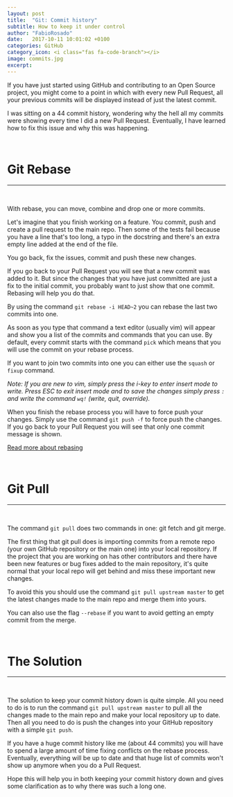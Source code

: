 ```yaml
---
layout: post
title:  "Git: Commit history"
subtitle: How to keep it under control
author: "FabioRosado"
date:   2017-10-11 10:01:02 +0100
categories: GitHub
category_icon: <i class="fas fa-code-branch"></i>
image: commits.jpg
excerpt: 
---
```


If you have just started using GitHub and contributing to an Open Source project, you might come to a point in which with every new Pull Request, all your previous commits will be displayed instead of just the latest commit.

I was sitting on a 44 commit history, wondering why the hell all my commits were showing every time I did a new Pull Request. Eventually, I have learned how to fix this issue and why this was happening.

&nbsp;
# Git Rebase
-----
&nbsp;

With rebase, you can move, combine and drop one or more commits.

Let's imagine that you finish working on a feature. You commit, push and create a pull request to the main repo. Then some of the tests fail because you have a line that's too long, a typo in the docstring and there's an extra empty line added at the end of the file. 

You go back, fix the issues, commit and push these new changes.

If you go back to your Pull Request you will see that a new commit was added to it. But since the changes that you have just committed are just a fix to the initial commit, you probably want to just show that one commit. Rebasing will help you do that.

By using the command `git rebase -i HEAD~2` you can rebase the last two commits into one. 

As soon as you type that command a text editor (usually vim) will appear and show you a list of the commits and commands that you can use. By default, every commit starts with the command `pick` which means that you will use the commit on your rebase process. 

If you want to join two commits into one you can either use the `squash` or `fixup` command. 

_Note: If you are new to vim, simply press the i-key to enter insert mode to write. Press ESC to exit insert mode and to save the changes simply press `:` and write the command `wq!` (write, quit, override)._

When you finish the rebase process you will have to force push your changes. Simply use the command `git push -f` to force push the changes. If you go back to your Pull Request you will see that only one commit message is shown.

[Read more about rebasing](https://www.atlassian.com/git/tutorials/rewriting-history/git-rebase)


&nbsp;
# Git Pull
-----
&nbsp;

The command `git pull` does two commands in one: git fetch and git merge.

The first thing that git pull does is importing commits from a remote repo (your own GitHub repository or the main one) into your local repository. If the project that you are working on has other contributors and there have been new features or bug fixes added to the main repository, it's quite normal that your local repo will get behind and miss these important new changes.

To avoid this you should use the command `git pull upstream master` to get the latest changes made to the main repo and merge them into yours. 

You can also use the flag `--rebase` if you want to avoid getting an empty commit from the merge.

&nbsp;
# The Solution
-----
&nbsp;

The solution to keep your commit history down is quite simple. All you need to do is to run the command `git pull upstream master` to pull all the changes made to the main repo and make your local repository up to date. Then all you need to do is push the changes into your GitHub repository with a simple `git push`.

If you have a huge commit history like me (about 44 commits) you will have to spend a large amount of time fixing conflicts on the rebase process. Eventually, everything will be up to date and that huge list of commits won't show up anymore when you do a Pull Request.

Hope this will help you in both keeping your commit history down and gives some clarification as to why there was such a long one.

&nbsp;
